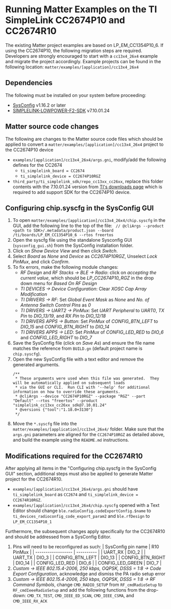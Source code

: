 # Running Matter Examples on the TI SimpleLink CC2674P10 and CC2674R10

The existing Matter project examples are based on LP_EM_CC1354P10_6. If using 
the CC2674P10, the following migration steps are required. Developers are 
strongly encouraged to start with a `cc13x4_26x4` example and migrate the 
project accordingly. Example projects can be found in the following location: 
`matter/examples/[application]/cc13x4_26x4`

## Dependencies

The following must be installed on your system before proceeding:

* [SysConfig](https://www.ti.com/tool/SYSCONFIG) v1.16.2 or later
* [SIMPLELINK-LOWPOWER-F2-SDK](https://www.ti.com/tool/SIMPLELINK-LOWPOWER-SDK) v7.10.01.24

## Matter source code changes

The following are changes to the Matter source code files which should be 
applied to convert a `matter/examples/[application]/cc13x4_26x4` project to the
CC2674P10 device

* `examples/[application]/cc13x4_26x4/args.gni`, modify/add the following 
  defines for the CC2674
  - `ti_simplelink_board = CC2674`
  - `ti_simplelink_device = CC2674P10RGZ`
* `third_party/ti_simplelink_sdk/repo_cc13xx_cc26xx`, replace this folder 
  contents with the 7.10.01.24 version from 
  [TI's downloads page](https://www.ti.com/tool/download/SIMPLELINK-LOWPOWER-F2-SDK/7.10.01.24) which is required to add support SDK for the CC2674P10 device.

## Configuring chip.syscfg in the SysConfig GUI

1. To open `matter/examples/[application]/cc13x4_26x4/chip.syscfg` in the GUI, 
  add the following line to the top of the file: `
    // @cliArgs --product <path to SDK>/.metadata/product.json --board /ti/boards/LP_EM_CC1354P10_6 --rtos freertos`
2. Open the syscfg file using the standalone Sysconfig GUI (`sysconfig_gui.sh`) 
  from the SysConfig installation folder.
3. Click on *Show Device View* and then click *Switch*.
4. Select *Board* as *None* and *Device* as *CC2674P10RGZ*, Unselect *Lock 
  PinMux*, and click *Confirm*.
5. To fix errors, make the following module changes:
    * *RF Design* and *RF Stacks -> BLE -> Radio*: click on *accepting the 
      current value*, which should be *LP_CC2674P10_RGZ* in the drop down menu 
      for *Based On RF Design*
    * *TI DEVICES -> Device Configuration*: Clear *XOSC Cap Array Modification*
    * *TI DRIVERS -> RF*: Set *Global Event Mask* as *None* and *No. of Antenna 
      Switch Control Pins* as *0*
    * *TI DRIVERS -> UART2 -> PinMux*: Set *UART Peripheral* to *UART0*, 
      *TX Pin* to *DIO_13/19*, and *RX Pin* to *DIO_12/18*
    * *TI DRIVERS APPS -> Button*: Set *PinMux* of *CONFIG_BTN_LEFT* to *DIO_15* 
      and *CONFIG_BTN_RIGHT* to *DIO_14*
    * *TI DRIVERS APPS -> LED*: Set *PinMux* of *CONFIG_LED_RED* to *DIO_6* and 
      *CONFIG_LED_RIGHT* to *DIO_7* 
6. Save the SysConfig file (click on *Save As*) and ensure the file name matches 
  the reference from `BUILD.gn` (default project name is `chip.syscfg`).
7. Open the new SysConfig file with a text editor and remove the generated 
  arguments.
    ```
    /**
     * These arguments were used when this file was generated.  They will be automatically applied on subsequent loads
     * via the GUI or CLI.  Run CLI with '--help' for additional information on how to override these arguments.
     * @cliArgs --device "CC2674P10RGZ" --package "RGZ" --part "Default" --rtos "freertos" --product "simplelink_cc13xx_cc26xx_sdk@7.10.01.24"
     * @versions {"tool":"1.18.0+3130"}
     */
     ```
8. Move the `*.syscfg` file into the `matter/examples/[application]/cc13x4_26x4/` 
  folder.  Make sure that the `args.gni` parameters are aligned for the 
  `CC2674P10RGZ` as detailed above, and build the example using the `README.md` 
  instructions. 

## Modifications required for the CC2674R10

After applying all items in the "Configuring chip.syscfg in the SysConfig GUI" 
section, additional steps must also be applied to generate Matter project for 
the CC2674R10.

* `examples/[application]/cc13x4_26x4/args.gni` should have 
  `ti_simplelink_board` as `CC2674` and `ti_simplelink_device = CC2674R10RGZ`.  
* `examples/[application]/cc13x4_26x4/chip.syscfg` opened with a Text Editor
  should change `ble.radioConfig.codeExportConfig.$name` to
  `ti_devices_radioconfig_code_export_param2` and `ble.rfDesign` to `LP_EM_CC1354P10_1`

Furthermore, the subsequent changes apply specifically for the CC2674R10 and 
should be addressed from a SysConfig Editor.
1. Pins will need to be reconfigured as such: 
    | SysConfig pin name | R10 PinMux |
    | ------------------ | ---------- |
    | UART_RX            | DIO_2      |
    | UART_TX            | DIO_3      |
    | CONFIG_BTN_LEFT    | DIO_13     |
    | CONFIG_BTN_RIGHT   | DIO_14     |
    | CONFIG_LED_RED     | DIO_6      |
    | CONFIG_LED_GREEN   | DIO_7      |
2. *Custom -> IEEE 802.15.4-2006, 250 kbps, OQPSK, DSSS = 1:8 -> Code Export Configuration*, 
  acknowledge and dismiss the PA radio setup error
3. *Custom -> IEEE 802.15.4-2006, 250 kbps, OQPSK, DSSS = 1:8 -> RF Command Symbols*,
  change `CMD_RADIO_SETUP` from `RF_cmdRadioSetup` to `RF_cmdIeeeRadioSetup` and
  add the following functions from the drop-down: `CMD_TX_TEST`, 
  `CMD_IEEE_ED_SCAN`, `CMD_IEEE_CSMA`, and `CMD_IEEE_RX_ACK`